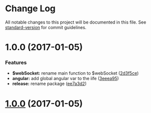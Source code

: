 # Change Log

All notable changes to this project will be documented in this file. See [standard-version](https://github.com/conventional-changelog/standard-version) for commit guidelines.

<a name="1.0.0"></a>
# 1.0.0 (2017-01-05)


### Features

* **$webSocket:** rename main function to $webSocket ([2d3f5ce](https://github.com/ajsb85/angular-rws/commit/2d3f5ce))
* **angular:** add global angular var to the iife ([3eeea95](https://github.com/ajsb85/angular-rws/commit/3eeea95))
* **release:** rename package ([ee7a3d2](https://github.com/ajsb85/angular-rws/commit/ee7a3d2))



<a name="1.0.0"></a>
# [1.0.0](https://github.com/ajsb85/angular-rws/compare/v1.3.0...v1.0.0) (2017-01-05)
